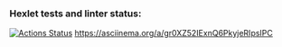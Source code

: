 ### Hexlet tests and linter status:
[![Actions Status](https://github.com/raga73/frontend-project-44/actions/workflows/hexlet-check.yml/badge.svg)](https://github.com/raga73/frontend-project-44/actions)
https://asciinema.org/a/gr0XZ52IExnQ6PkyjeRIpsIPC